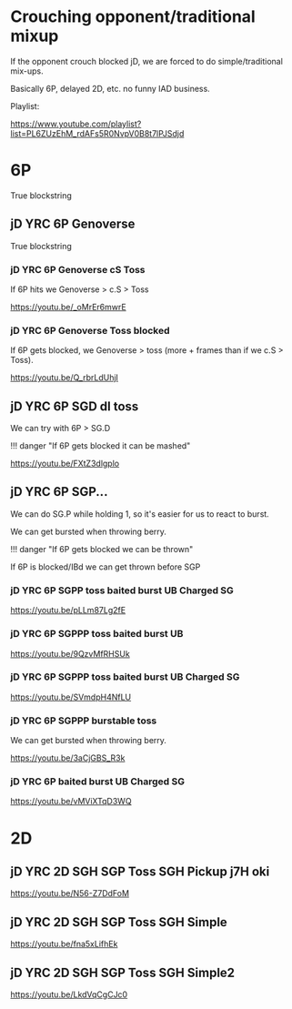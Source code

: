 # Crouching opponent/traditional mixup

If the opponent crouch blocked jD, we are forced to do simple/traditional mix-ups.

Basically 6P, delayed 2D, etc. no funny IAD business.

Playlist:

https://www.youtube.com/playlist?list=PL6ZUzEhM_rdAFs5R0NvpV0B8t7lPJSdjd

# 6P

True blockstring

## jD YRC 6P Genoverse

True blockstring

### jD YRC 6P Genoverse cS Toss

If 6P hits we Genoverse > c.S > Toss

https://youtu.be/_oMrEr6mwrE

### jD YRC 6P Genoverse Toss blocked

If 6P gets blocked, we Genoverse  >  toss (more + frames than if we c.S > Toss).

https://youtu.be/Q_rbrLdUhjI

## jD YRC 6P SGD dl toss

We can try with 6P > SG.D

!!! danger "If 6P gets blocked it can be mashed"

https://youtu.be/FXtZ3dlgplo

## jD YRC 6P SGP...

We can do SG.P while holding 1, so it's easier for us to react to burst.

We can get bursted when throwing berry.

!!! danger "If 6P gets blocked we can be thrown"

If 6P is blocked/IBd we can get thrown before SGP

### jD YRC 6P SGPP toss baited burst UB Charged SG

https://youtu.be/pLLm87Lg2fE

### jD YRC 6P SGPPP toss baited burst UB

https://youtu.be/9QzvMfRHSUk

### jD YRC 6P SGPPP toss baited burst UB Charged SG

https://youtu.be/SVmdpH4NfLU

### jD YRC 6P SGPPP burstable toss

We can get bursted when throwing berry.

https://youtu.be/3aCjGBS_R3k

### jD YRC 6P baited burst UB Charged SG

https://youtu.be/vMViXTqD3WQ


# 2D

## jD YRC 2D SGH SGP Toss SGH Pickup j7H oki

https://youtu.be/N56-Z7DdFoM

## jD YRC 2D SGH SGP Toss SGH Simple

https://youtu.be/fna5xLifhEk

## jD YRC 2D SGH SGP Toss SGH Simple2

https://youtu.be/LkdVqCgCJc0

